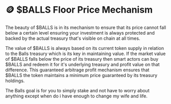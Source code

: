 # 🪙 $BALLS Floor Price Mechanism

The beauty of $BALLS is in its mechanism to ensure that its price cannot fall below a certain level ensuring your investment is always protected and backed by the actual treasury that's visible on chain at all times.&#x20;

The value of $BALLS is always based on its current token supply in relation to the Balls treasury which is its key in maintaining value. If the market value of $BALLS falls below the price of its treasury then smart actors can buy $BALLS and redeem it for it's underlying treasury and profit value on that difference. This guaranteed arbitrage profit mechanism ensures that $BALLS the token maintains a minimum price guaranteed by its treasury holdings.

The Balls goal is for you to simply stake and not have to worry about anything except when do i have enough to change my wife and life.

